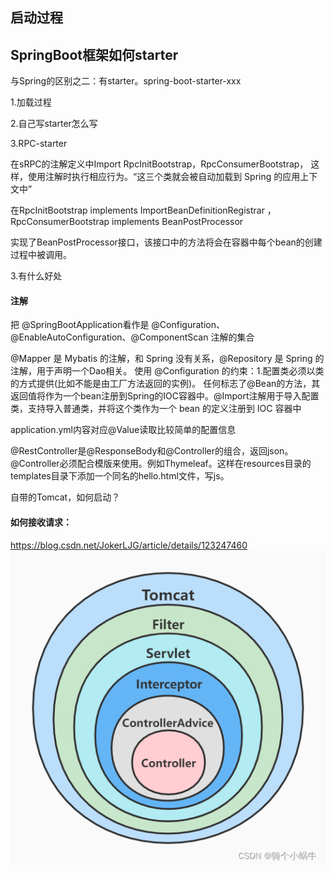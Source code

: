 ##  启动过程

##  SpringBoot框架如何starter

与Spring的区别之二：有starter。spring-boot-starter-xxx

1.加载过程

2.自己写starter怎么写

3.RPC-starter

在sRPC的注解定义中Import RpcInitBootstrap，RpcConsumerBootstrap，
这样，使用注解时执行相应行为。“这三个类就会被自动加载到 Spring 的应用上下文中”

在RpcInitBootstrap implements ImportBeanDefinitionRegistrar
，RpcConsumerBootstrap implements BeanPostProcessor

实现了BeanPostProcessor接口，该接口中的方法将会在容器中每个bean的创建过程中被调用。

3.有什么好处

####  注解

把 @SpringBootApplication看作是 @Configuration、@EnableAutoConfiguration、@ComponentScan 注解的集合

@Mapper 是 Mybatis 的注解，和 Spring 没有关系，@Repository 是 Spring 的注解，用于声明一个Dao相关。
使用 @Configuration 的约束：1.配置类必须以类的方式提供(比如不能是由工厂方法返回的实例)。
任何标志了@Bean的方法，其返回值将作为一个bean注册到Spring的IOC容器中。@Import注解用于导入配置类，支持导入普通类，并将这个类作为一个 bean 的定义注册到 IOC 容器中

application.yml内容对应@Value读取比较简单的配置信息

@RestController是@ResponseBody和@Controller的组合，返回json。@Controller必须配合模版来使用。例如Thymeleaf。这样在resources目录的templates目录下添加一个同名的hello.html文件，写js。

自带的Tomcat，如何启动？

#### 如何接收请求：
https://blog.csdn.net/JokerLJG/article/details/123247460
![图片](/pic/Spring.png "测试")
